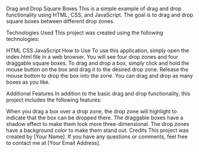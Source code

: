 Drag and Drop Square Boxes
This is a simple example of drag and drop functionality using HTML, CSS, and JavaScript. The goal is to drag and drop square boxes between different drop zones.

Technologies Used
This project was created using the following technologies:

HTML
CSS
JavaScript
How to Use
To use this application, simply open the index.html file in a web browser. You will see four drop zones and four draggable square boxes. To drag and drop a box, simply click and hold the mouse button on the box and drag it to the desired drop zone. Release the mouse button to drop the box into the zone. You can drag and drop as many boxes as you like.

Additional Features
In addition to the basic drag and drop functionality, this project includes the following features:

When you drag a box over a drop zone, the drop zone will highlight to indicate that the box can be dropped there.
The draggable boxes have a shadow effect to make them look more three-dimensional.
The drop zones have a background color to make them stand out.
Credits
This project was created by [Your Name]. If you have any questions or comments, feel free to contact me at [Your Email Address].